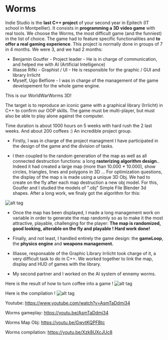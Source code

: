 # Worms
Indie Studio is the **last C++ project** of your second year in Epitech (IT school in Montpellier). It consists in **programming a 3D video game** with real tools. We choose the Worms, the most difficult game (and the funniest) in the list of choice. The game had to feature specific functionalities  and **to offer a real gaming experience**. 
This project is normally done in groups of 7 in 4 months. We were 3, and we had 2 months:
 - Benjamin Goutfer - Project leader - He is in charge of communication, and helped me with AI (Artificial Intelligence)
 - Illiasse Rifki - Graphist / UI - He is responsible for the graphic / GUI and library Irrlicht
 - Myself, Ugo Belfiore - I was in charge of the management of the game developement for the whole game engine.

This is our WorldWarWorms 3D!

The target is to reproduce an iconic game with a graphical library (Irrlicht) in C++ to confirm our OOP skills. The game must be multi-player, but must also be able to play alone against the computer.

Time duration is about 1000 hours on 5 weeks with hard rush the 2 last weeks. And about 200 coffees :)
An incredible project group.

 - Firstly, I was in charge of the project managment I have participated in the design of the game and the division of tasks.

 - I then coupled to the random generation of the map as well as all connected destruction functions: a long **rasterizing algorithm design.**. Indeed it had created a large map (more than 10.000 * 10.000), show circles, triangles, lines and polygons in 3D ... For optimization questions, the display of the map s is made using a unique 3D Obj. We had to create on the fly after each map destruction a new obj model. For this, Goutfer and I studied the models of ".obj" Simple File Blender 3d shapes. After a long work, we finaly got the algorithm for this:

![alt tag](https://raw.githubusercontent.com/usernameHed/Worms/master/ObjWorms.gif)

 - Once the map has been displayed, I made a long management work on variable in order to generate the map randomly so as to make it the most attractive, playable, challenging for the player: **The map is randomized, good looking, alterable on the fly and playable ! Hard work done!**
 
 - Finally, and not least, I handled entirely the game design: the **gameLoop**, the **physics engine** and **weapons management.**
 - Illiasse, responsable of the Graphic Library Irrlicht took charge of it, a very difficult task to do in C++. We worked together to link the map, display and HUD of games with the library.
 
 - My second partner and I worked on the AI system of ennemy worms.

Here is the result of how to turn coffee into a game !
![alt tag](https://raw.githubusercontent.com/usernameHed/Worms/master/Worms.gif)

Here is the compilation !
![alt tag](https://raw.githubusercontent.com/usernameHed/Worms/master/CompileWorms.gif)

Youtube: https://www.youtube.com/watch?v=AsmTaDdmi34

Worms gameplay: https://youtu.be/AsmTaDdmi34

Worms Map Obj: https://youtu.be/GwvtKQPFBtc

Worms compilation: https://youtu.be/Xzk8UXcJUc8
